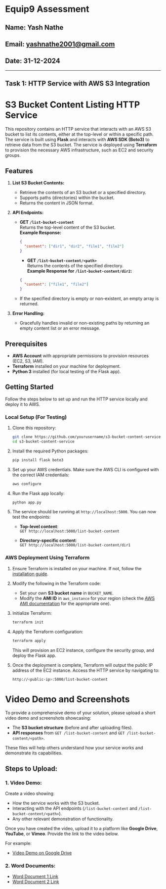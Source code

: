 # Equip9 Assessment

## Name: Yash Nathe  
## Email: yashnathe2001@gmail.com
## Date: 31-12-2024

---

## Task 1: HTTP Service with AWS S3 Integration

# S3 Bucket Content Listing HTTP Service

This repository contains an HTTP service that interacts with an AWS S3 bucket to list its contents, either at the top-level or within a specific path. The service is built using **Flask** and interacts with **AWS SDK (Boto3)** to retrieve data from the S3 bucket. The service is deployed using **Terraform** to provision the necessary AWS infrastructure, such as EC2 and security groups.

## Features

1. **List S3 Bucket Contents:**
   - Retrieve the contents of an S3 bucket or a specified directory.
   - Supports paths (directories) within the bucket.
   - Returns the content in JSON format.

2. **API Endpoints:**
   - **GET `/list-bucket-content`**  
     Returns the top-level content of the S3 bucket.  
     **Example Response:**
     ```json
     {
       "content": ["dir1", "dir2", "file1", "file2"]
     }
     ```

      - **GET `/list-bucket-content/<path>`**  
     Returns the contents of the specified directory.  
     **Example Response for `/list-bucket-content/dir2`:**
     ```json
     {
       "content": ["file1", "file2"]
     }
     ```

   - If the specified directory is empty or non-existent, an empty array is returned.

3. **Error Handling:**
   - Gracefully handles invalid or non-existing paths by returning an empty content list or an error message.

## Prerequisites

- **AWS Account** with appropriate permissions to provision resources (EC2, S3, IAM).
- **Terraform** installed on your machine for deployment.
- **Python 3** installed (for local testing of the Flask app).

## Getting Started

Follow the steps below to set up and run the HTTP service locally and deploy it to AWS.

### Local Setup (For Testing)

1. Clone this repository:

    ```bash
    git clone https://github.com/yourusername/s3-bucket-content-service.git
    cd s3-bucket-content-service
    ```

2. Install the required Python packages:

    ```bash
    pip install flask boto3
    ```

3. Set up your AWS credentials. Make sure the AWS CLI is configured with the correct IAM credentials:

    ```bash
    aws configure
    ```

4. Run the Flask app locally:

    ```bash
    python app.py
    ```

5. The service should be running at `http://localhost:5000`. You can now test the endpoints:

   - **Top-level content**:  
     `GET http://localhost:5000/list-bucket-content`
     
   - **Directory-specific content**:  
     `GET http://localhost:5000/list-bucket-content/dir1`

### AWS Deployment Using Terraform

1. Ensure Terraform is installed on your machine. If not, follow the [installation guide](https://learn.hashicorp.com/tutorials/terraform/install-cli).

2. Modify the following in the Terraform code:
   - Set your own **S3 bucket name** in `BUCKET_NAME`.
   - Modify the **AMI ID** in `aws_instance` for your region (check the [AWS AMI documentation](https://docs.aws.amazon.com/AWSEC2/latest/UserGuide/AMIs.html) for the appropriate one).

3. Initialize Terraform:

    ```bash
    terraform init
    ```

4. Apply the Terraform configuration:

    ```bash
    terraform apply
    ```

   This will provision an EC2 instance, configure the security group, and deploy the Flask app.

5. Once the deployment is complete, Terraform will output the public IP address of the EC2 instance. Access the HTTP service by navigating to:

    ```bash
    http://<public-ip>:5000/list-bucket-content
    ```

# Video Demo and Screenshots

To provide a comprehensive demo of your solution, please upload a short video demo and screenshots showcasing:

- The **S3 bucket structure** (before and after uploading files).
- **API responses** from `GET /list-bucket-content` and `GET /list-bucket-content/<path>`.

These files will help others understand how your service works and demonstrate its capabilities.

## Steps to Upload:

### 1. Video Demo:
Create a video showing:
- How the service works with the S3 bucket.
- Interacting with the API endpoints (`/list-bucket-content` and `/list-bucket-content/<path>`).
- Any other relevant demonstration of functionality.

Once you have created the video, upload it to a platform like **Google Drive**, **YouTube**, or **Vimeo**. Provide the link to the video below.

For example:

- [Video Demo on Google Drive](https://drive.google.com/file/d/1JPlmAG1BlIHJQ7wf0CoF1aVu4thshyRv/view?usp=sharing)

### 2. Word Documents:
- [Word Document 1 Link](https://docs.google.com/document/d/12JNZEOzs7JwKQ1iNH53X3gs3vZ97shSk/edit?usp=sharing&ouid=101179812942141955701&rtpof=true&sd=true)
- [Word Document 2 Link](https://docs.google.com/document/d/16mrXe2l78_DzMKgyA4ukr09nSdt3ZRu3/edit?usp=sharing&ouid=101179812942141955701&rtpof=true&sd=true)
